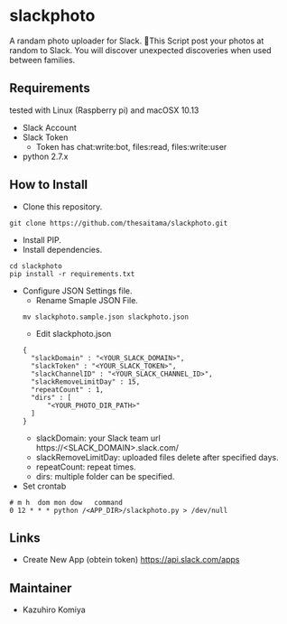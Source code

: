 # slackphoto
A randam photo uploader for Slack.
This Script post your photos at random to Slack.
You will discover unexpected discoveries when used between families.

## Requirements
tested with Linux (Raspberry pi) and macOSX 10.13

* Slack Account
* Slack Token
  + Token has chat:write:bot, files:read, files:write:user
* python 2.7.x

## How to Install
* Clone this repository.
```
git clone https://github.com/thesaitama/slackphoto.git
```   
* Install PIP.
* Install dependencies.
```
cd slackphoto
pip install -r requirements.txt
```
* Configure JSON Settings file.
  + Rename Smaple JSON File.
  ```
  mv slackphoto.sample.json slackphoto.json
  ```
  + Edit slackphoto.json
  ```
  {
    "slackDomain" : "<YOUR_SLACK_DOMAIN>",
    "slackToken" : "<YOUR_SLACK_TOKEN>",
    "slackChannelID" : "<YOUR_SLACK_CHANNEL_ID>",
    "slackRemoveLimitDay" : 15,
    "repeatCount" : 1,
    "dirs" : [
        "<YOUR_PHOTO_DIR_PATH>"
    ]
  }
  ```
  + slackDomain: your Slack team url https://<SLACK_DOMAIN>.slack.com/
  + slackRemoveLimitDay: uploaded files delete after specified days.
  + repeatCount: repeat times.
  + dirs: multiple folder can be specified.
* Set crontab
```
# m h  dom mon dow   command
0 12 * * * python /<APP_DIR>/slackphoto.py > /dev/null
```

## Links
* Create New App (obtein token)
 https://api.slack.com/apps

## Maintainer
* Kazuhiro Komiya


